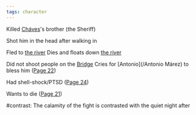 ```yaml
---
tags: character
---
```

Killed [Cháves](/Cháves)'s brother (the Sheriff)

Shot him in the head after walking in

Fled to [the river](/Water)
Dies and floats down [the river](/Water)

Did not shoot people on the [Bridge](/Bridge)
Cries for [Antonio](/Antonio Márez) to bless him
([Page 22](/BMU.pdf#page=34))

Had shell-shock/PTSD ([Page 24](/BMU.pdf#page=36))

Wants to die ([Page 21](/BMU.pdf#page=33))

#contrast: The calamity of the fight is contrasted with the quiet night after